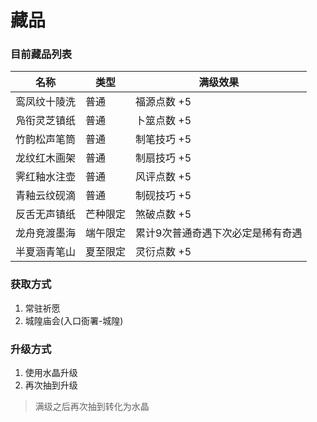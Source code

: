 # 藏品

### 目前藏品列表

| 名称     | 类型   | 满级效果              |
| ------ | ---- | ----------------- |
| 鸾凤纹十陵洗 | 普通   | 福源点数 +5           |
| 凫衔灵芝镇纸 | 普通   | 卜筮点数 +5           |
| 竹韵松声笔筒 | 普通   | 制笔技巧 +5           |
| 龙纹红木画架 | 普通   | 制扇技巧 +5           |
| 霁红釉水注壶 | 普通   | 风评点数 +5           |
| 青釉云纹砚滴 | 普通   | 制砚技巧 +5           |
| 反舌无声镇纸 | 芒种限定 | 煞破点数 +5           |
| 龙舟竞渡墨海 | 端午限定 | 累计9次普通奇遇下次必定是稀有奇遇 |
| 半夏涵青笔山 | 夏至限定 | 灵衍点数 +5           |

### 获取方式

1. 常驻祈愿
2. 城隍庙会(入口衙署-城隍)



### 升级方式

1. 使用水晶升级
2. 再次抽到升级

> 满级之后再次抽到转化为水晶
